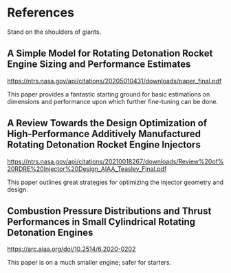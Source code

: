 # References

Stand on the shoulders of giants.

## A Simple Model for Rotating Detonation Rocket Engine Sizing and Performance Estimates

https://ntrs.nasa.gov/api/citations/20205010431/downloads/paper_final.pdf

This paper provides a fantastic starting ground for basic estimations on dimensions and performance upon which further fine-tuning can be done.

## A Review Towards the Design Optimization of High-Performance Additively Manufactured Rotating Detonation Rocket Engine Injectors

https://ntrs.nasa.gov/api/citations/20210018267/downloads/Review%20of%20RDRE%20Injector%20Design_AIAA_Teasley_Final.pdf

This paper outlines great strategies for optimizing the injector geometry and design.

## Combustion Pressure Distributions and Thrust Performances in Small Cylindrical Rotating Detonation Engines

https://arc.aiaa.org/doi/10.2514/6.2020-0202

This paper is on a much smaller engine; safer for starters.
